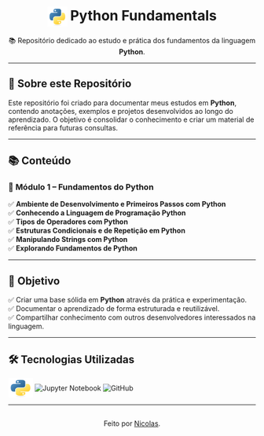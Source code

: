 <h1 align="center">
    <img align="center" width="40px" src="https://raw.githubusercontent.com/devicons/devicon/master/icons/python/python-original.svg">
    <span>Python Fundamentals</span>
</h1>

<p align="center">
    📚 Repositório dedicado ao estudo e prática dos fundamentos da linguagem <strong>Python</strong>.
</p>

---

## 📌 Sobre este Repositório  

Este repositório foi criado para documentar meus estudos em **Python**, contendo anotações, exemplos e projetos desenvolvidos ao longo do aprendizado. O objetivo é consolidar o conhecimento e criar um material de referência para futuras consultas.  

---

## 📚 Conteúdo  

### 📂 **Módulo 1 – Fundamentos do Python**  
✅ **Ambiente de Desenvolvimento e Primeiros Passos com Python**  
✅ **Conhecendo a Linguagem de Programação Python**  
✅ **Tipos de Operadores com Python**  
✅ **Estruturas Condicionais e de Repetição em Python**  
✅ **Manipulando Strings com Python**  
✅ **Explorando Fundamentos de Python**    

---

## 🎯 Objetivo  

✅ Criar uma base sólida em **Python** através da prática e experimentação.  
✅ Documentar o aprendizado de forma estruturada e reutilizável.  
✅ Compartilhar conhecimento com outros desenvolvedores interessados na linguagem.  

---

## 🛠 Tecnologias Utilizadas  

<p align="left">
    <img align="center" alt="Python" height="40" width="50" src="https://raw.githubusercontent.com/devicons/devicon/master/icons/python/python-original.svg">
    <img align="center" alt="Jupyter Notebook" height="40" width="50" src="https://upload.wikimedia.org/wikipedia/commons/3/38/Jupyter_logo.svg">
    <img align="center" alt="GitHub" height="40" width="50" src="https://cdn.jsdelivr.net/gh/devicons/devicon/icons/github/github-original.svg">
</p>

---

##
<div align="center">Feito por <a href="https://github.com/NicolasPaumgartten">Nicolas</a>.</div> 



